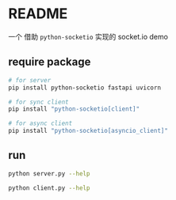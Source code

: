 # README

一个 借助 `python-socketio` 实现的 socket.io demo

## require package

```bash
# for server
pip install python-socketio fastapi uvicorn

# for sync client
pip install "python-socketio[client]"

# for async client
pip install "python-socketio[asyncio_client]"
```

## run

```bash
python server.py --help

python client.py --help
```
